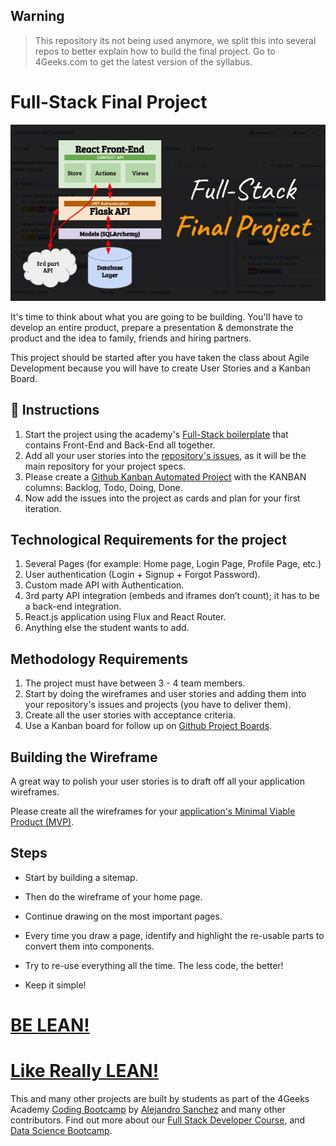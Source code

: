 <!--hide-->
## Warning 

> This repository its not being used anymore, we split this into several repos to better explain how to build the final project.
> Go to 4Geeks.com to get the latest version of the syllabus.

# Full-Stack Final Project
<!--endhide-->

![Final Project Architecture](https://github.com/4GeeksAcademy/final-project-full-stack/blob/main/docs/assets/preview.png?raw=true)

It's time to think about what you are going to be building. You'll have to develop an entire product, prepare a presentation & demonstrate the product and the idea to family, friends and hiring partners.

This project should be started after you have taken the class about Agile Development because you will have to create User Stories and a Kanban Board.

## 📝 Instructions

1. Start the project using the academy's [Full-Stack boilerplate](https://github.com/4GeeksAcademy/react-flask-hello) that contains Front-End and Back-End all together.
2. Add all your user stories into the [repository's issues](https://docs.github.com/en/issues/tracking-your-work-with-issues/about-issues), as it will be the main repository for your project specs.
3. Please create a [Github Kanban Automated Project](https://docs.github.com/en/issues/organizing-your-work-with-project-boards/managing-project-boards/about-project-boards) with the KANBAN columns: Backlog, Todo, Doing, Done.
4. Now add the issues into the project as cards and plan for your first iteration.


## Technological Requirements for the project

1. Several Pages (for example: Home page, Login Page, Profile Page, etc.)
2. User authentication (Login + Signup + Forgot Password).
3. Custom made API with Authentication.
4. 3rd party API integration (embeds and iframes don’t count); it has to be a back-end integration.
5. React.js application using Flux and React Router.
6. Anything else the student wants to add.


## Methodology Requirements

1. The project must have between 3 - 4 team members.
2. Start by doing the wireframes and user stories and adding them into your repository's issues and projects (you have to deliver them).
3. Create all the user stories with acceptance criteria.
4. Use a Kanban board for follow up on [Github Project Boards](https://docs.github.com/en/issues/organizing-your-work-with-project-boards/managing-project-boards/about-project-boards).


## Building the Wireframe

A great way to polish your user stories is to draft off all your application wireframes.

Please create all the wireframes for your [application's Minimal Viable Product (MVP)](https://www.youtube.com/watch?v=joNKkWPafZs).

## Steps

- Start by building a sitemap.

- Then do the wireframe of your home page.

- Continue drawing on the most important pages.

- Every time you draw a page, identify and highlight the re-usable parts to convert them into components.

- Try to re-use everything all the time. The less code, the better!
  
- Keep it simple!


# [BE LEAN!](https://www.youtube.com/watch?v=jBlrLqsjIDw)

# [Like Really LEAN!](https://www.youtube.com/watch?v=X2YoHFuWkqs)

This and many other projects are built by students as part of the 4Geeks Academy [Coding Bootcamp](https://4geeksacademy.com/us/coding-bootcamp) by [Alejandro Sanchez](https://twitter.com/alesanchezr) and many other contributors. Find out more about our [Full Stack Developer Course](https://4geeksacademy.com/us/coding-bootcamps/part-time-full-stack-developer), and [Data Science Bootcamp](https://4geeksacademy.com/us/coding-bootcamps/datascience-machine-learning).
